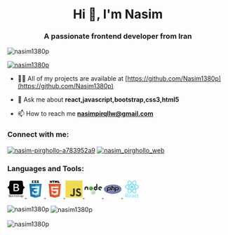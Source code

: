 <h1 align="center">Hi 👋, I'm Nasim</h1>
<h3 align="center">A passionate frontend developer from Iran</h3>

<p align="left"> <img src="https://komarev.com/ghpvc/?username=nasim1380p&label=Profile%20views&color=0e75b6&style=flat" alt="nasim1380p" /> </p>

<p align="left"> <a href="https://github.com/ryo-ma/github-profile-trophy"><img src="https://github-profile-trophy.vercel.app/?username=nasim1380p" alt="nasim1380p" /></a> </p>

- 👨‍💻 All of my projects are available at [https://github.com/Nasim1380p](https://github.com/Nasim1380p)

- 💬 Ask me about **react,javascript,bootstrap,css3,html5**

- 📫 How to reach me **nasimpirqllw@gmail.com**

<h3 align="left">Connect with me:</h3>
<p align="left">
<a href="https://linkedin.com/in/nasim-pirghollo-a783952a9" target="blank"><img align="center" src="https://raw.githubusercontent.com/rahuldkjain/github-profile-readme-generator/master/src/images/icons/Social/linked-in-alt.svg" alt="nasim-pirghollo-a783952a9" height="30" width="40" /></a>
<a href="https://instagram.com/nasim_pirghollo_web" target="blank"><img align="center" src="https://raw.githubusercontent.com/rahuldkjain/github-profile-readme-generator/master/src/images/icons/Social/instagram.svg" alt="nasim_pirghollo_web" height="30" width="40" /></a>
</p>

<h3 align="left">Languages and Tools:</h3>
<p align="left"> <a href="https://getbootstrap.com" target="_blank" rel="noreferrer"> <img src="https://raw.githubusercontent.com/devicons/devicon/master/icons/bootstrap/bootstrap-plain-wordmark.svg" alt="bootstrap" width="40" height="40"/> </a> <a href="https://www.w3schools.com/css/" target="_blank" rel="noreferrer"> <img src="https://raw.githubusercontent.com/devicons/devicon/master/icons/css3/css3-original-wordmark.svg" alt="css3" width="40" height="40"/> </a> <a href="https://www.w3.org/html/" target="_blank" rel="noreferrer"> <img src="https://raw.githubusercontent.com/devicons/devicon/master/icons/html5/html5-original-wordmark.svg" alt="html5" width="40" height="40"/> </a> <a href="https://developer.mozilla.org/en-US/docs/Web/JavaScript" target="_blank" rel="noreferrer"> <img src="https://raw.githubusercontent.com/devicons/devicon/master/icons/javascript/javascript-original.svg" alt="javascript" width="40" height="40"/> </a> <a href="https://nodejs.org" target="_blank" rel="noreferrer"> <img src="https://raw.githubusercontent.com/devicons/devicon/master/icons/nodejs/nodejs-original-wordmark.svg" alt="nodejs" width="40" height="40"/> </a> <a href="https://www.php.net" target="_blank" rel="noreferrer"> <img src="https://raw.githubusercontent.com/devicons/devicon/master/icons/php/php-original.svg" alt="php" width="40" height="40"/> </a> <a href="https://reactjs.org/" target="_blank" rel="noreferrer"> <img src="https://raw.githubusercontent.com/devicons/devicon/master/icons/react/react-original-wordmark.svg" alt="react" width="40" height="40"/> </a> </p>

<p><img align="left" src="https://github-readme-stats.vercel.app/api/top-langs?username=nasim1380p&show_icons=true&locale=en&layout=compact" alt="nasim1380p" /></p>

<p>&nbsp;<img align="center" src="https://github-readme-stats.vercel.app/api?username=nasim1380p&show_icons=true&locale=en" alt="nasim1380p" /></p>

<p><img align="center" src="https://github-readme-streak-stats.herokuapp.com/?user=nasim1380p&" alt="nasim1380p" /></p>



